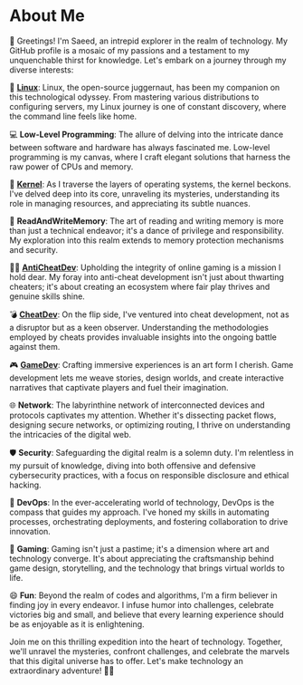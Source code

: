 # About Me

👋 Greetings! I'm Saeed, an intrepid explorer in the realm of technology. My GitHub profile is a mosaic of my passions and a testament to my unquenchable thirst for knowledge. Let's embark on a journey through my diverse interests:

🐧 [**Linux**](https://github.com/saeed-khatami/linux): Linux, the open-source juggernaut, has been my companion on this technological odyssey. From mastering various distributions to configuring servers, my Linux journey is one of constant discovery, where the command line feels like home.

💻 **Low-Level Programming**: The allure of delving into the intricate dance between software and hardware has always fascinated me. Low-level programming is my canvas, where I craft elegant solutions that harness the raw power of CPUs and memory.

🔬 [**Kernel**](https://github.com/saeed-khatami/Kernel): As I traverse the layers of operating systems, the kernel beckons. I've delved deep into its core, unraveling its mysteries, understanding its role in managing resources, and appreciating its subtle nuances.

🔐 **ReadAndWriteMemory**: The art of reading and writing memory is more than just a technical endeavor; it's a dance of privilege and responsibility. My exploration into this realm extends to memory protection mechanisms and security.

🕵️‍♂️ [**AntiCheatDev**](https://github.com/saeed-khatami/CounterCheat): Upholding the integrity of online gaming is a mission I hold dear. My foray into anti-cheat development isn't just about thwarting cheaters; it's about creating an ecosystem where fair play thrives and genuine skills shine.

💣 [**CheatDev**](https://github.com/saeed-khatami/Dota2Cheat): On the flip side, I've ventured into cheat development, not as a disruptor but as a keen observer. Understanding the methodologies employed by cheats provides invaluable insights into the ongoing battle against them.

🎮 [**GameDev**](https://github.com/saeed-khatami/voozi): Crafting immersive experiences is an art form I cherish. Game development lets me weave stories, design worlds, and create interactive narratives that captivate players and fuel their imagination.

🌐 **Network**: The labyrinthine network of interconnected devices and protocols captivates my attention. Whether it's dissecting packet flows, designing secure networks, or optimizing routing, I thrive on understanding the intricacies of the digital web.

🛡️ **Security**: Safeguarding the digital realm is a solemn duty. I'm relentless in my pursuit of knowledge, diving into both offensive and defensive cybersecurity practices, with a focus on responsible disclosure and ethical hacking.

🚀 **DevOps**: In the ever-accelerating world of technology, DevOps is the compass that guides my approach. I've honed my skills in automating processes, orchestrating deployments, and fostering collaboration to drive innovation.

🎯 **Gaming**: Gaming isn't just a pastime; it's a dimension where art and technology converge. It's about appreciating the craftsmanship behind game design, storytelling, and the technology that brings virtual worlds to life.

😄 **Fun**: Beyond the realm of codes and algorithms, I'm a firm believer in finding joy in every endeavor. I infuse humor into challenges, celebrate victories big and small, and believe that every learning experience should be as enjoyable as it is enlightening.

Join me on this thrilling expedition into the heart of technology. Together, we'll unravel the mysteries, confront challenges, and celebrate the marvels that this digital universe has to offer. Let's make technology an extraordinary adventure! 🌟🚀
